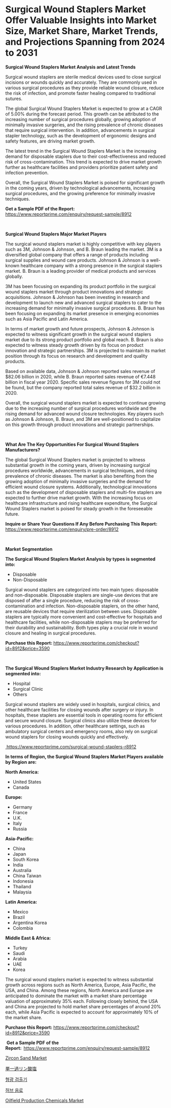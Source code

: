 <p><h1>Surgical Wound Staplers Market Offer Valuable Insights into Market Size, Market Share, Market Trends, and Projections Spanning from 2024 to 2031</h1></p><p><strong>Surgical Wound Staplers Market Analysis and Latest Trends</strong></p>
<p><p>Surgical wound staplers are sterile medical devices used to close surgical incisions or wounds quickly and accurately. They are commonly used in various surgical procedures as they provide reliable wound closure, reduce the risk of infection, and promote faster healing compared to traditional sutures.</p><p>The global Surgical Wound Staplers Market is expected to grow at a CAGR of 5.00% during the forecast period. This growth can be attributed to the increasing number of surgical procedures globally, growing adoption of minimally invasive surgeries, and the rising prevalence of chronic diseases that require surgical intervention. In addition, advancements in surgical stapler technology, such as the development of ergonomic designs and safety features, are driving market growth.</p><p>The latest trend in the Surgical Wound Staplers Market is the increasing demand for disposable staplers due to their cost-effectiveness and reduced risk of cross-contamination. This trend is expected to drive market growth further as healthcare facilities and providers prioritize patient safety and infection prevention.</p><p>Overall, the Surgical Wound Staplers Market is poised for significant growth in the coming years, driven by technological advancements, increasing surgical procedures, and the growing preference for minimally invasive techniques.</p></p>
<p><strong>Get a Sample PDF of the Report:&nbsp;</strong> <a href="https://www.reportprime.com/enquiry/request-sample/8912">https://www.reportprime.com/enquiry/request-sample/8912</a></p>
<p>&nbsp;</p>
<p><strong>Surgical Wound Staplers Major Market Players</strong></p>
<p><p>The surgical wound staplers market is highly competitive with key players such as 3M, Johnson & Johnson, and B. Braun leading the market. 3M is a diversified global company that offers a range of products including surgical supplies and wound care products. Johnson & Johnson is a well-known healthcare company with a strong presence in the surgical staplers market. B. Braun is a leading provider of medical products and services globally.</p><p>3M has been focusing on expanding its product portfolio in the surgical wound staplers market through product innovations and strategic acquisitions. Johnson & Johnson has been investing in research and development to launch new and advanced surgical staplers to cater to the increasing demand for minimally invasive surgical procedures. B. Braun has been focusing on expanding its market presence in emerging economies such as Asia Pacific and Latin America.</p><p>In terms of market growth and future prospects, Johnson & Johnson is expected to witness significant growth in the surgical wound staplers market due to its strong product portfolio and global reach. B. Braun is also expected to witness steady growth driven by its focus on product innovation and strategic partnerships. 3M is projected to maintain its market position through its focus on research and development and quality products.</p><p>Based on available data, Johnson & Johnson reported sales revenue of $82.06 billion in 2020, while B. Braun reported sales revenue of €7.448 billion in fiscal year 2020. Specific sales revenue figures for 3M could not be found, but the company reported total sales revenue of $32.2 billion in 2020.</p><p>Overall, the surgical wound staplers market is expected to continue growing due to the increasing number of surgical procedures worldwide and the rising demand for advanced wound closure technologies. Key players such as Johnson & Johnson, B. Braun, and 3M are well-positioned to capitalize on this growth through product innovations and strategic partnerships.</p></p>
<p>&nbsp;</p>
<p><strong>What Are The Key Opportunities For Surgical Wound Staplers Manufacturers?</strong></p>
<p><p>The global Surgical Wound Staplers market is projected to witness substantial growth in the coming years, driven by increasing surgical procedures worldwide, advancements in surgical techniques, and rising prevalence of chronic diseases. The market is also benefiting from the growing adoption of minimally invasive surgeries and the demand for efficient wound closure systems. Additionally, technological innovations such as the development of disposable staplers and multi-fire staplers are expected to further drive market growth. With the increasing focus on healthcare infrastructure and rising healthcare expenditure, the Surgical Wound Staplers market is poised for steady growth in the foreseeable future.</p></p>
<p><strong>Inquire or Share Your Questions If Any Before Purchasing This Report:</strong> <a href="https://www.reportprime.com/enquiry/pre-order/8912">https://www.reportprime.com/enquiry/pre-order/8912</a></p>
<p>&nbsp;</p>
<p><strong>Market Segmentation</strong></p>
<p><strong>The Surgical Wound Staplers Market Analysis by types is segmented into:</strong></p>
<p><ul><li>Disposable</li><li>Non-Disposable</li></ul></p>
<p><p>Surgical wound staplers are categorized into two main types: disposable and non-disposable. Disposable staplers are single-use devices that are disposed of after a single procedure, reducing the risk of cross-contamination and infection. Non-disposable staplers, on the other hand, are reusable devices that require sterilization between uses. Disposable staplers are typically more convenient and cost-effective for hospitals and healthcare facilities, while non-disposable staplers may be preferred for their durability and sustainability. Both types play a crucial role in wound closure and healing in surgical procedures.</p></p>
<p><strong>Purchase this Report:&nbsp;</strong><a href="https://www.reportprime.com/checkout?id=8912&price=3590">https://www.reportprime.com/checkout?id=8912&price=3590</a></p>
<p>&nbsp;</p>
<p><strong>The Surgical Wound Staplers Market Industry Research by Application is segmented into:</strong></p>
<p><ul><li>Hospital</li><li>Surgical Clinic</li><li>Others</li></ul></p>
<p><p>Surgical wound staplers are widely used in hospitals, surgical clinics, and other healthcare facilities for closing wounds after surgery or injury. In hospitals, these staplers are essential tools in operating rooms for efficient and secure wound closure. Surgical clinics also utilize these devices for various procedures. In addition, other healthcare settings, such as ambulatory surgical centers and emergency rooms, also rely on surgical wound staplers for closing wounds quickly and effectively.</p></p>
<p><a href="https://www.reportprime.com/surgical-wound-staplers-r8912">&nbsp;https://www.reportprime.com/surgical-wound-staplers-r8912</a></p>
<p><strong>In terms of Region, the Surgical Wound Staplers Market Players available by Region are:</strong></p>
<p>
    <p> <strong> North America: </strong>
        <ul>
            <li>United States</li>
            <li>Canada</li>
        </ul>
        </p> 
    <p> <strong> Europe: </strong>
        <ul>
            <li>Germany</li>
            <li>France</li>
            <li>U.K.</li>
            <li>Italy</li>
            <li>Russia</li>
        </ul>
        </p> 
    <p> <strong> Asia-Pacific: </strong>
        <ul>
            <li>China</li>
            <li>Japan</li>
            <li>South Korea</li>
            <li>India</li>
            <li>Australia</li>
            <li>China Taiwan</li>
            <li>Indonesia</li>
            <li>Thailand</li>
            <li>Malaysia</li>
        </ul>
        </p> 
    <p> <strong> Latin America: </strong>
        <ul>
            <li>Mexico</li>
            <li>Brazil</li>
            <li>Argentina Korea</li>
            <li>Colombia</li>
        </ul>
        </p> 
    <p> <strong> Middle East & Africa: </strong>
        <ul>
            <li>Turkey</li>
            <li>Saudi</li>
            <li>Arabia</li>
            <li>UAE</li>
            <li>Korea</li>
        </ul>
    </p>
    </p>
<p><p>The surgical wound staplers market is expected to witness substantial growth across regions such as North America, Europe, Asia Pacific, the USA, and China. Among these regions, North America and Europe are anticipated to dominate the market with a market share percentage valuation of approximately 35% each. Following closely behind, the USA and China are projected to hold market share percentages of around 20% each, while Asia Pacific is expected to account for approximately 10% of the market share.</p></p>
<p><strong>Purchase this Report: </strong><a href="https://www.reportprime.com/checkout?id=8912&price=3590">https://www.reportprime.com/checkout?id=8912&price=3590</a></p>
<p>&nbsp;<strong>Get a Sample PDF of the Report:&nbsp;&nbsp;</strong><a href="https://www.reportprime.com/enquiry/request-sample/8912">https://www.reportprime.com/enquiry/request-sample/8912</a></p>
<p><strong></strong></p>
<p><p><a href="https://issuu.com/reportprime-2/docs/zircon-sand-market-size-2030.pptx">Zircon Sand Market</a></p><p><a href="https://medium.com/@diegomoen2016/%E5%8D%98%E4%B8%80%E3%82%B9%E3%83%BC%E3%83%91%E3%83%BC%E3%83%95%E3%82%A9%E3%82%B9%E3%83%95%E3%82%A7%E3%83%BC%E3%83%88%E5%B8%82%E5%A0%B4-%E7%AB%B6%E4%BA%89%E5%88%86%E6%9E%90-%E5%B8%82%E5%A0%B4%E5%8B%95%E5%90%91-%E3%81%8A%E3%82%88%E3%81%B32031%E5%B9%B4%E3%81%BE%E3%81%A7%E3%81%AE%E4%BA%88%E6%B8%AC-0a8b9916e38c">単一過リン酸塩</a></p><p><a href="https://github.com/BrettWeberrt8767765/Market-Research-Report-List-1/blob/main/416242221174.md">형광 검출기</a></p><p><a href="https://github.com/nuekbpymrrz5/Market-Research-Report-List-1/blob/main/643413521173.md">허브 음료</a></p><p><a href="https://issuu.com/reportprime-2/docs/oilfield-production-chemicals-market-size-2030.ppt">Oilfield Production Chemicals Market</a></p></p>